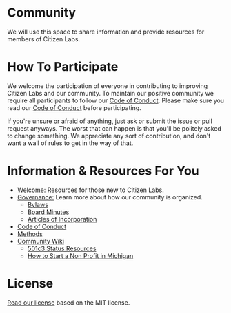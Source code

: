 
# Community
We will use this space to share information and provide resources for members of Citizen Labs.

# How To Participate
We welcome the participation of everyone in contributing to improving Citizen Labs and our community. To maintain our positive community we require all participants to follow our [Code of Conduct](https://github.com/citizenlabsgr/community/blob/main/coc.md). Please make sure you read our [Code of Conduct](https://github.com/citizenlabsgr/community/blob/main/coc.md) before participating.

If you're unsure or afraid of anything, just ask or submit the issue or pull request anyways. The worst that can happen is that you'll be politely asked to change something. We appreciate any sort of contribution, and don't want a wall of rules to get in the way of that.

# Information & Resources For You

- [Welcome:](https://github.com/citizenlabsgr/community/blob/main/welcome/README.md) Resources for those new to Citizen Labs.
- [Governance:](https://github.com/citizenlabsgr/community/tree/main/governance) Learn more about how our community is organized.
  - [Bylaws](https://github.com/citizenlabsgr/community/blob/main/governance/cl_bylaws.md)
  - [Board Minutes](https://github.com/citizenlabsgr/community/tree/main/governance/bd_minutes)
  - [Articles of Incorporation](https://github.com/citizenlabsgr/community/blob/main/governance/articles_incorporation.md)
 - [Code of Conduct](https://github.com/citizenlabsgr/community/blob/main/coc.md)
 - [Methods](https://github.com/citizenlabsgr/community/tree/main/governance/stacks)
- [Community Wiki](https://github.com/citizenlabsgr/community/wiki)
  - [501c3 Status Resources](https://github.com/citizenlabsgr/community/wiki/501c3-Status-Resources)
  - [How to Start a Non Profit in Michigan](https://github.com/citizenlabsgr/community/wiki/How-to-Start-a-Non-Profit-in-Michigan)

# License
[Read our license](https://github.com/citizenlabsgr/community/blob/main/license.md) based on the MIT license.
